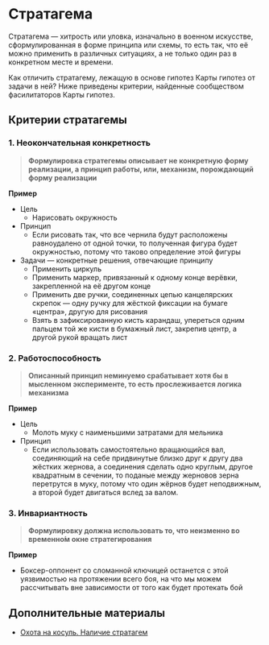 # Стратагема

Стратагема — хитрость или уловка, изначально в военном искусстве, сформулированная в форме принципа или схемы, то есть так, что её можно применить в различных ситуациях, а не только один раз в конкретном месте и времени.

Как отличить стратагему, лежащую в основе гипотез Карты гипотез от задачи в ней? Ниже приведены критерии, найденные сообществом фасилитаторов Карты гипотез.

## Критерии стратагемы

### 1. Неокончательная конкретность

> **Формулировка стратегемы описывает не конкретную форму реализации, а принцип работы, или, механизм, порождающий форму реализации**

**Пример**

- Цель
  - Нарисовать окружность
- Принцип
  - Если рисовать так, что все чернила будут расположены равноудалено от одной точки, то полученная фигура будет окружностью, потому что таково определение этой фигуры
- Задачи — конкретные решения, отвечающие принципу
  - Применить циркуль
  - Применить маркер, привязанный к одному конце верёвки, закрепленной на её другом конце
  - Применить две ручки, соединенных цепью канцелярских скрепок — одну ручку для жёсткой фиксации на бумаге «центра», другую для рисования
  - Взять в зафиксированную кисть карандаш, упереться одним пальцем той же кисти в бумажный лист, закрепив центр, а другой рукой вращать лист

### 2. Работоспособность

> **Описанный принцип неминуемо срабатывает хотя бы в мысленном эксперименте, то есть прослеживается логика механизма**

**Пример**

- Цель
  - Молоть муку с наименьшими затратами для мельника
- Принцип
  - Если использовать самостоятельно вращающийся вал, соединяющий на себе придвинутые близко друг к другу два жёстких жернова, а соединения сделать одно круглым, другое квадратным в сечении, то поданые между жерновов зерна перетрутся в муку, потому что один жёрнов будет неподвижным, а второй будет двигаться вслед за валом.

### 3. Инвариантность

> **Формулировку должна использовать то, что неизменно во временно́м окне стратегирования**

**Пример**

- Боксер-оппонент со сломанной ключицей останется с этой уязвимостью на протяжении всего боя, на что мы можем рассчитывать вне зависимости от того как будет протекать бой

## Дополнительные материалы

- [Охота на косуль. Наличие стратагем](https://t.me/how2scheme/230)
